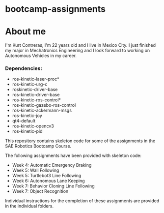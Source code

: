 # bootcamp-assignments
# About me
I'm Kurt Contreras, I'm 22 years old and I live in Mexico City. I just finished my major in Mechatronics Engineering and I look forward to working on Autonomous Vehicles in my career.
### Dependencies:
* ros-kinetic-laser-proc*
* ros-kinetic-urg-c
* roskinetic-driver-base
* ros-kinetic-driver-base
* ros-kinetic-ros-control*
* ros-kinetic-gazebo-ros-control
* ros-kinetic-ackermann-msgs
* ros-kinetic-joy
* qt4-default
* ros-kinetic-opencv3
* ros-kinetic-pid

This repository contains skeleton code for some of the assignments in the SAE Robotics Bootcamp Course. 

The following assignments have been provided with skeleton code:

- Week 4: Automatic Emergency Braking
- Week 5: Wall Following
- Week 5: Turtlebot3 Line Following
- Week 6: Autonomous Lane Keeping
- Week 7: Behavior Cloning Line Following
- Week 7: Object Recognition

Individual instructions for the completion of these assignments are provided in the individual folders.

